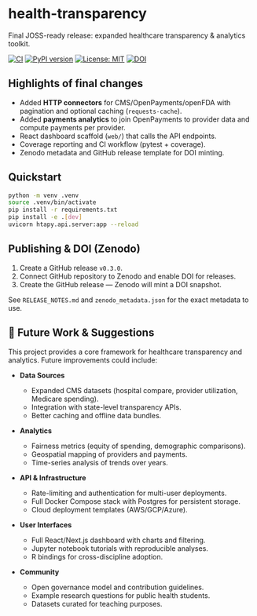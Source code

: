 # health-transparency

Final JOSS-ready release: expanded healthcare transparency & analytics toolkit.

[![CI](https://img.shields.io/github/actions/workflow/status/yourusername/health-transparency/ci.yml?branch=main)](https://github.com/yourusername/health-transparency/actions)
[![PyPI version](https://img.shields.io/pypi/v/health-transparency)]()
[![License: MIT](https://img.shields.io/badge/license-MIT-blue.svg)]()
[![DOI](https://zenodo.org/badge/1045697101.svg)](https://doi.org/10.5281/zenodo.16967350)

## Highlights of final changes
- Added **HTTP connectors** for CMS/OpenPayments/openFDA with pagination and optional caching (`requests-cache`).
- Added **payments analytics** to join OpenPayments to provider data and compute payments per provider.
- React dashboard scaffold (`web/`) that calls the API endpoints.
- Coverage reporting and CI workflow (pytest + coverage).
- Zenodo metadata and GitHub release template for DOI minting.

## Quickstart
```bash
python -m venv .venv
source .venv/bin/activate
pip install -r requirements.txt
pip install -e .[dev]
uvicorn htapy.api.server:app --reload
```

## Publishing & DOI (Zenodo)
1. Create a GitHub release `v0.3.0`.
2. Connect GitHub repository to Zenodo and enable DOI for releases.
3. Create the GitHub release — Zenodo will mint a DOI snapshot.

See `RELEASE_NOTES.md` and `zenodo_metadata.json` for the exact metadata to use.


## 🔮 Future Work & Suggestions
This project provides a core framework for healthcare transparency and analytics. Future improvements could include:

- **Data Sources**
  - Expanded CMS datasets (hospital compare, provider utilization, Medicare spending).
  - Integration with state-level transparency APIs.
  - Better caching and offline data bundles.

- **Analytics**
  - Fairness metrics (equity of spending, demographic comparisons).
  - Geospatial mapping of providers and payments.
  - Time-series analysis of trends over years.

- **API & Infrastructure**
  - Rate-limiting and authentication for multi-user deployments.
  - Full Docker Compose stack with Postgres for persistent storage.
  - Cloud deployment templates (AWS/GCP/Azure).

- **User Interfaces**
  - Full React/Next.js dashboard with charts and filtering.
  - Jupyter notebook tutorials with reproducible analyses.
  - R bindings for cross-discipline adoption.

- **Community**
  - Open governance model and contribution guidelines.
  - Example research questions for public health students.
  - Datasets curated for teaching purposes.
